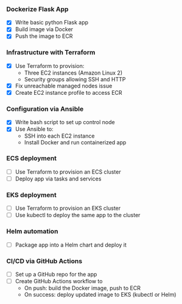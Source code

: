 
### Dockerize Flask App
- [x] Write basic python Flask app
- [x] Build image via Docker
- [x] Push the image to ECR

### Infrastructure with Terraform
- [x] Use Terraform to provision:
    - Three EC2 instances (Amazon Linux 2)
    - Security groups allowing SSH and HTTP
- [x] Fix unreachable managed nodes issue
- [x] Create EC2 instance profile to access ECR

### Configuration via Ansible
- [x] Write bash script to set up control node
- [x] Use Ansible to:
    - SSH into each EC2 instance
    - Install Docker and run containerized app

### ECS deployment
- [ ] Use Terraform to provision an ECS cluster
- [ ] Deploy app via tasks and services

### EKS deployment
- [ ] Use Terraform to provision an EKS cluster
- [ ] Use kubectl to deploy the same app to the cluster

### Helm automation
- [ ] Package app into a Helm chart and deploy it

### CI/CD via GitHub Actions
- [ ] Set up a GitHub repo for the app
- [ ] Create GitHub Actions workflow to
    - On push: build the Docker image, push to ECR
    - On success: deploy updated image to EKS (kubectl or Helm)